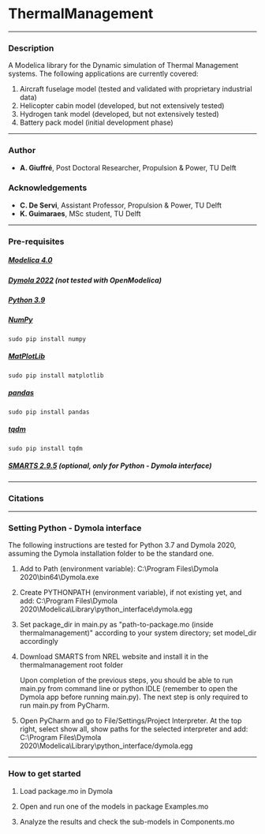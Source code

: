 # ThermalManagement

---

### Description

A Modelica library for the Dynamic simulation of Thermal Management systems.
The following applications are currently covered:
1. Aircraft fuselage model (tested and validated with proprietary industrial data)
2. Helicopter cabin model (developed, but not extensively tested)
3. Hydrogen tank model (developed, but not extensively tested)
4. Battery pack model (initial development phase)

---

### Author
* **A. Giuffré**, Post Doctoral Researcher, Propulsion & Power, TU Delft

### Acknowledgements
* **C. De Servi**, Assistant Professor, Propulsion & Power, TU Delft
* **K. Guimaraes**, MSc student, TU Delft

---

### Pre-requisites
##### [Modelica 4.0](https://www.modelica.org/)
##### [Dymola 2022](https://www.3ds.com/products-services/catia/products/dymola/) (not tested with OpenModelica)
##### [Python 3.9](https://python.org)
##### [NumPy](https://numpy.org)
```
sudo pip install numpy
```
##### [MatPlotLib](https://matplotlib.org)
```
sudo pip install matplotlib
```
##### [pandas](https://pandas.pydata.org/)
```
sudo pip install pandas
```
##### [tqdm](https://pypi.org/project/tqdm/)
```
sudo pip install tqdm
```
##### [SMARTS 2.9.5](https://www.nrel.gov/grid/solar-resource/smarts.html) (optional, only for Python - Dymola interface)

---

### Citations

---

### Setting Python - Dymola interface
The following instructions are tested for Python 3.7 and Dymola 2020, assuming the Dymola installation folder to be the standard one.

1. Add to Path (environment variable): C:\\Program Files\\Dymola 2020\\bin64\\Dymola.exe

2. Create PYTHONPATH (environment variable), if not existing yet, and add: C:\Program Files\Dymola 2020\Modelica\Library\python_interface\dymola.egg

3. Set package_dir in main.py as "path-to-package.mo (inside thermalmanagement)" according to your system directory; set model_dir accordingly

4. Download SMARTS from NREL website and install it in the thermalmanagement root folder

    Upon completion of the previous steps, you should be able to run main.py from command line or python IDLE (remember to open the Dymola app before running main.py).
    The next step is only required to run main.py from PyCharm.

5. Open PyCharm and go to File/Settings/Project Interpreter. At the top right, select show all, show paths for the selected interpreter and add: C:\Program Files\Dymola 2020\Modelica\Library\python_interface/dymola.egg
    
---

### How to get started
1. Load package.mo in Dymola
  
2. Open and run one of the models in package Examples.mo

3. Analyze the results and check the sub-models in Components.mo

